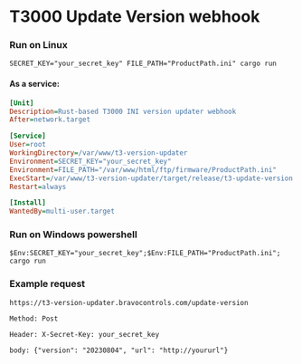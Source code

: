 # T3000 Update Version webhook

### Run on Linux

`SECRET_KEY="your_secret_key" FILE_PATH="ProductPath.ini" cargo run`

#### As a service:

```ini
[Unit]
Description=Rust-based T3000 INI version updater webhook
After=network.target

[Service]
User=root
WorkingDirectory=/var/www/t3-version-updater
Environment=SECRET_KEY="your_secret_key"
Environment=FILE_PATH="/var/www/html/ftp/firmware/ProductPath.ini"
ExecStart=/var/www/t3-version-updater/target/release/t3-update-version
Restart=always

[Install]
WantedBy=multi-user.target
```

### Run on Windows powershell

`$Env:SECRET_KEY="your_secret_key";$Env:FILE_PATH="ProductPath.ini"; cargo run`


### Example request

`https://t3-version-updater.bravocontrols.com/update-version`

`Method: Post`

`Header: X-Secret-Key: your_secret_key`

`body: {"version": "20230804", "url": "http://yoururl"}`
